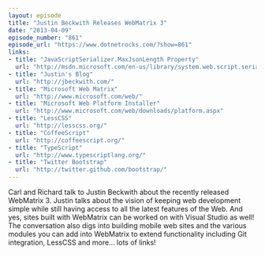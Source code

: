 ```yaml
---
layout: episode
title: "Justin Beckwith Releases WebMatrix 3"
date: "2013-04-09"
episode_number: "861"
episode_url: "https://www.dotnetrocks.com/?show=861"
links:
- title: "JavaScriptSerializer.MaxJsonLength Property"
  url: "http://msdn.microsoft.com/en-us/library/system.web.script.serialization.javascriptserializer.maxjsonlength.aspx"
- title: "Justin's Blog"
  url: "http://jbeckwith.com/"
- title: "Microsoft Web Matrix"
  url: "http://www.microsoft.com/web/"
- title: "Microsoft Web Platform Installer"
  url: "http://www.microsoft.com/web/downloads/platform.aspx"
- title: "LessCSS"
  url: "http://lesscss.org/"
- title: "CoffeeScript"
  url: "http://coffeescript.org/"
- title: "TypeScript"
  url: "http://www.typescriptlang.org/"
- title: "Twitter Bootstrap"
  url: "http://twitter.github.com/bootstrap/"
---
```


Carl and Richard talk to Justin Beckwith about the recently released WebMatrix 3. Justin talks about the vision of keeping web development simple while still having access to all the latest features of the Web. And yes, sites built with WebMatrix can be worked on with Visual Studio as well! The conversation also digs into building mobile web sites and the various modules you can add into WebMatrix to extend functionality including Git integration, LessCSS and more... lots of links!
